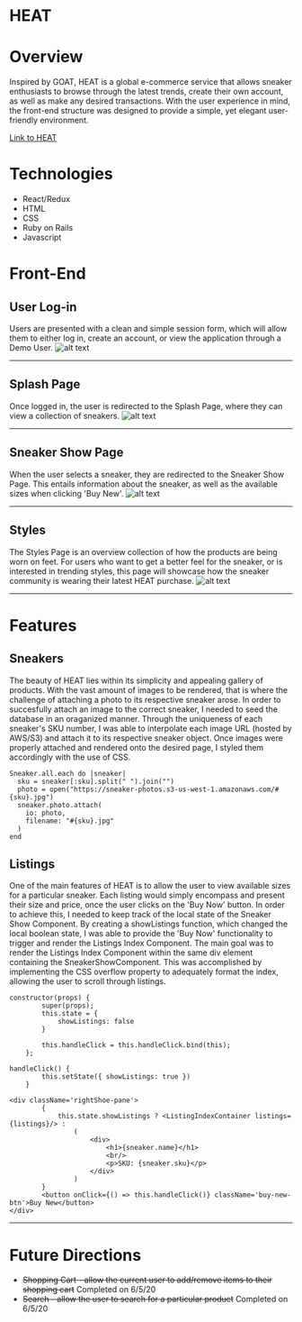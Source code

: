 # HEAT

# Overview

Inspired by GOAT, HEAT is a global e-commerce service that allows sneaker enthusiasts to browse through the latest trends, create their own account, as well as make any desired transactions. With the user experience in mind, the front-end structure was designed to provide a simple, yet elegant user-friendly environment.

[Link to HEAT](https://heat-check.herokuapp.com/#/)

# Technologies
* React/Redux
* HTML
* CSS
* Ruby on Rails 
* Javascript


# Front-End

## User Log-in
Users are presented with a clean and simple session form, which will allow them to either log in, create an account, or view the application through a Demo User.
![alt text](https://sneaker-photos.s3-us-west-1.amazonaws.com/Screen+Shot+2020-05-08+at+8.32.00+AM.png)

---

## Splash Page
Once logged in, the user is redirected to the Splash Page, where they can view a collection of sneakers.
![alt text](https://sneaker-photos.s3-us-west-1.amazonaws.com/Screen+Shot+2020-05-08+at+8.36.19+AM.png)

---

## Sneaker Show Page
When the user selects a sneaker, they are redirected to the Sneaker Show Page. This entails information about the sneaker, as well as the available sizes when clicking 'Buy New'.
![alt text](https://sneaker-photos.s3-us-west-1.amazonaws.com/Screen+Shot+2020-05-08+at+8.40.03+AM.png)

---

## Styles
The Styles Page is an overview collection of how the products are being worn on feet. For users who want to get a better feel for the sneaker, or is interested in trending styles, this page will showcase how the sneaker community is wearing their latest HEAT purchase.
![alt text](https://sneaker-photos.s3-us-west-1.amazonaws.com/Screen+Shot+2020-05-08+at+8.37.16+AM.png)

---

# Features 

## Sneakers 
The beauty of HEAT lies within its simplicity and appealing gallery of products. With the vast amount of images to be rendered, that is where the challenge of attaching a photo to its respective sneaker arose. In order to succesfully attach an image to the correct sneaker, I needed to seed the database in an oraganized manner. Through the uniqueness of each sneaker's SKU number, I was able to interpolate each image URL (hosted by AWS/S3) and attach it to its respective sneaker object. Once images were properly attached and rendered onto the desired page, I styled them accordingly with the use of CSS.

```
Sneaker.all.each do |sneaker|
  sku = sneaker[:sku].split(" ").join("")
  photo = open("https://sneaker-photos.s3-us-west-1.amazonaws.com/#{sku}.jpg")
  sneaker.photo.attach(
    io: photo, 
    filename: "#{sku}.jpg"
  )
end
```

## Listings 
One of the main features of HEAT is to allow the user to view available sizes for a particular sneaker. Each listing would simply encompass and present their size and price, once the user clicks on the 'Buy Now' button. In order to achieve this, I needed to keep track of the local state of the Sneaker Show Component. 
By creating a showListings function, which changed the local boolean state, I was able to provide the 'Buy Now' functionality to trigger and render the Listings Index Component. The main goal was to render the Listings Index Component within the same div element containing the SneakerShowComponent. This was accomplished by implementing the CSS overflow property to adequately format the index, allowing the user to scroll through listings.

```
constructor(props) {
        super(props);
        this.state = {
            showListings: false
        }

        this.handleClick = this.handleClick.bind(this);
    };

handleClick() {
        this.setState({ showListings: true })
    }

<div className='rightShoe-pane'>
        {
            this.state.showListings ? <ListingIndexContainer listings={listings}/> : 
                (
                    <div>
                        <h1>{sneaker.name}</h1>
                        <br/>
                        <p>SKU: {sneaker.sku}</p>
                    </div>
                )
        }
        <button onClick={() => this.handleClick()} className='buy-new-btn'>Buy New</button>
</div>
```

---

# Future Directions
* ~~Shopping Cart - allow the current user to add/remove items to their shopping cart~~ Completed on 6/5/20
* ~~Search - allow the user to search for a particular product~~ Completed on 6/5/20